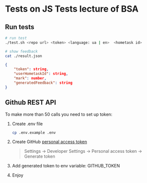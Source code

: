 # Tests on JS Tests lecture of BSA

## Run tests

```bash
# run test
./test.sh <repo url> <token> <language: ua | en>  <hometask id>

# show feedback
cat ./result.json
```
```json
{
    "token": string,
    "userHometaskId": string,
    "mark": number,
    "generatedFeedback": string
}
```


## Github REST API

To make more than 50 calls you need to set up token:

1. Create .env file
   ```bash
   cp .env.example .env
   ```

2. Create GitHub [personal access token](https://help.github.com/en/github/authenticating-to-github/creating-a-personal-access-token-for-the-command-line)
   > Settings -> Developer Settings -> Personal access token -> Generate token

3. Add generated token to env variable: GITHUB_TOKEN

4. Enjoy
